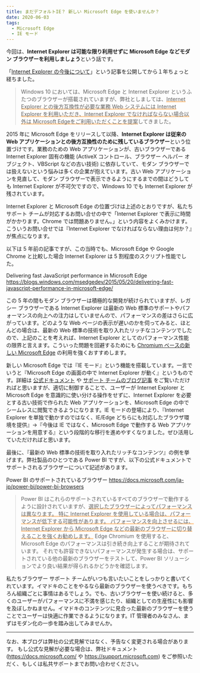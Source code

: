 ```yaml
---
title: まだデフォルトIE？ 新しい Microsoft Edge を使いませんか？
date: 2020-06-03
tags: 
  - Microsoft Edge
  - IE モード
---
```


今回は、**Internet Explorer は可能な限り利用せずに Microsoft Edge などモダン ブラウザーを利用しましょう**という話です。

「[Internet Explorer の今後について](https://social.msdn.microsoft.com/Forums/ja-JP/47290e24-fc66-4d3e-a2de-429643758d40/internet-explorer-12398201702446012395123881235612390?forum=edgeiesupportteamja)」という記事を公開してから１年ちょっと経ちました。

> Windows 10 においては、Microsoft Edge と Internet Explorer というふたつのブラウザーが搭載されていますが、弊社としましては、<span style="background: linear-gradient(transparent 80%, #ffcc99 80%)">Internet Explorer との後方互換性が必要な業務 Web システムには Internet Explorer を利用いただき、Internet Explorer でなければならない場合以外は Microsoft Edgeをご利用いただくことを提案</span>してきました。

2015 年に Microsoft Edge をリリースして以降、**Internet Explorer は従来の Web アプリケーションとの後方互換性のために残しているブラウザー**という位置づけです。業務のための Web アプリケーションが、古いブラウザーである Internet Explorer 固有の機能 (ActiveX コントロール、ブラウザー ヘルパー オブジェクト、VBScript などの古い技術) に依存していて、モダン ブラウザーでは扱えないという悩みは多くの企業が抱えています。古い Web アプリケーションを見直して、モダン ブラウザーで表示できるようにするまでの間はどうしても Internet Explorer が不可欠ですので、Windows 10 でも Internet Explorer が残されています。

Internet Explorer と Microsoft Edge の位置づけは上述のとおりですが、私たちサポート チームが対応するお問い合せの中で「Internet Explorer で表示に時間がかかります。Chrome では問題ありません。」という内容をよくみかけます。こういうお問い合せでは『Internet Explorer でなければならない理由は何か？』が焦点になります。

以下は 5 年前の記事ですが、この当時でも、Microsoft Edge や Google Chrome と比較した場合 Internet Explorer は 5 割程度のスクリプト性能でした。

Delivering fast JavaScript performance in Microsoft Edge
https://blogs.windows.com/msedgedev/2015/05/20/delivering-fast-javascript-performance-in-microsoft-edge/

この 5 年の間もモダン ブラウザーは積極的な開発が続けられていますが、レガシー ブラウザーである Internet Explorer は最新の Web 標準のサポートやパフォーマンスの向上への注力はしていませんので、パフォーマンスの差はさらに広がっています。どのような Web ページの表示が遅いのかを伺ってみると、ほとんどの場合は、最新の Web 標準の技術を取り入れたリッチなコンテンツでしたので、上記のことを考えれば、Internet Explorer としてのパフォーマンス性能の限界と言えます。こういった問題を回避するためにも [Chromium ベースの新しい Microsoft Edge](https://blogs.windows.com/japan/2020/01/16/upgrading-new-microsoft-edge-79-chromium/) の利用を強くおすすめします。

新しい Microsoft Edge では『IE モード』という機能を搭載しています。一言でいうと『Microsoft Edge の画面の中で Internet Explorer が動く』というものです。詳細は [公式ドキュメント](https://docs.microsoft.com/ja-jp/deployedge/edge-ie-mode) や [サポート チームのブログ記事](https://jpdsi.github.io/blog/internet-explorer-microsoft-edge/IEMode/) をご覧いただければと思いますが、適切に制御することで、ユーザーが Internet Explorer と Microsoft Edge を意識的に使い分ける操作をせずに、Internet Explorer を必要とする古い技術で作られた Web アプリケーションを、Microsoft Edge の中でシームレスに閲覧できるようになります。IE モードの登場により、『Internet Explorer を単独で動かすのではなく、IE/Edge どちらにも対応したブラウザ環境を提供』→『今後は IE ではなく、Microsoft Edge で動作する Web アプリケーションを用意する』という段階的な移行を進めやすくなりました。ぜひ活用していただければと思います。

最後に、『最新の Web 標準の技術を取り入れたリッチなコンテンツ』の例を挙げます。弊社製品のひとつである Power BI ですが、以下の公式ドキュメントでサポートされるブラウザーについて記述があります。

Power BI のサポートされているブラウザー
https://docs.microsoft.com/ja-jp/power-bi/power-bi-browsers

> Power BI はこれらのサポートされているすべてのブラウザーで動作するように設計されていますが、<span style="background: linear-gradient(transparent 80%, #ffcc99 80%)">選択したブラウザーによってパフォーマンスは異なります。 特に Internet Explorer を使用している場合は、パフォーマンスが低下する可能性があります。 パフォーマンスを向上させるには、Internet Explorer から Microsoft Edge などの最新のブラウザーに切り替えることを強くお勧めします。</span> Edge Chromium を使用すると、Microsoft Edge のパフォーマンスは引き続き向上することが期待されています。 それでも許容できないパフォーマンスが発生する場合は、サポートされている他の最新のブラウザーをテストして、Power BI ソリューションでより良い結果が得られるかどうかを確認します。

私たちブラウザー サポート チームがいつも言いたいことをしっかりと書いてくれています。イマドキのことをやるなら最新のブラウザーを使うべきです。もちろん組織ごとに事情はあるでしょう。でも、古いブラウザーを使い続けると、多くのユーザーがパフォーマンスに不満を感じたり、組織としての生産性にも影響を及ぼしかねません。イマドキのコンテンツに見合った最新のブラウザーを使うことでユーザーは快適に作業できるようになります。IT 管理者のみなさん、まずはモダン化の一歩を踏み出してみませんか。

---
なお、本ブログは弊社の公式見解ではなく、予告なく変更される場合があります。
もし公式な見解が必要な場合は、弊社ドキュメント (https://docs.microsoft.com/ や https://support.microsoft.com) をご参照いただく、もしくは私共サポートまでお問い合わせください。
